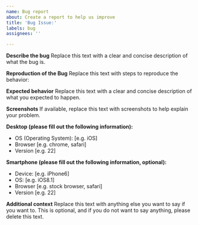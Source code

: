 ```yaml
---
name: Bug report
about: Create a report to help us improve
title: 'Bug Issue:'
labels: bug
assignees: ''

---
```


<!--

Hey there!

Thanks for reporting a bug.

Please make sure to not report any security bugs that can exploit Mathician or should be confidential. This should be privately told to @ajsharda17 which you can contact him with the email 'chairbfroblox@gmail.com'.

Thanks for reporting a bug of Mathician; even a minor bug helps.

-->


**Describe the bug**
Replace this text with a clear and concise description of what the bug is.

**Reproduction of the Bug**
Replace this text with steps to reproduce the behavior:


**Expected behavior**
Replace this text with a clear and concise description of what you expected to happen.

**Screenshots**
If available, replace this text with screenshots to help explain your problem.

**Desktop (please fill out the following information):**
 - OS (Operating System): [e.g. iOS]
 - Browser [e.g. chrome, safari]
 - Version [e.g. 22]

**Smartphone (please fill out the following information, optional):**
 - Device: [e.g. iPhone6]
 - OS: [e.g. iOS8.1]
 - Browser [e.g. stock browser, safari]
 - Version [e.g. 22]

**Additional context**
Replace this text with anything else you want to say if you want to. This is optional, and if you do not want to say anything, please delete this text.
